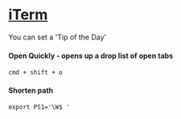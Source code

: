 # [iTerm](https://www.iterm2.com/)

You can set a 'Tip of the Day'

#### Open Quickly - opens up a drop list of open tabs
`cmd + shift + o`

#### Shorten path
`export PS1='\W$ '`
